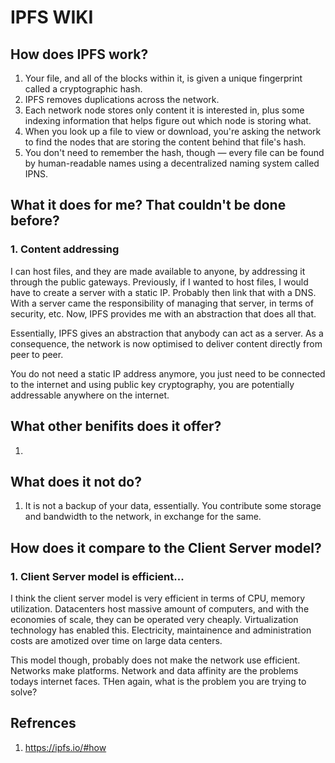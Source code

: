 # IPFS WIKI

## How does IPFS work?

1. Your file, and all of the blocks within it, is given a unique fingerprint called a cryptographic hash. 
2. IPFS removes duplications across the network. 
3. Each network node stores only content it is interested in, plus some indexing information that helps figure out which node is storing what. 
4. When you look up a file to view or download, you're asking the network to find the nodes that are storing the content behind that file's hash. 
5. You don't need to remember the hash, though — every file can be found by human-readable names using a decentralized naming system called IPNS.


## What it does for me? That couldn't be done before?

### 1. Content addressing

I can host files, and they are made available to anyone, by addressing it through the public gateways. Previously, if I wanted to host files, I would have to create a server with a static IP. Probably then link that with a DNS. With a server came the responsibility of managing that server, in terms of security, etc. Now, IPFS provides me with an abstraction that does all that.

Essentially, IPFS gives an abstraction that anybody can act as a server. As a consequence, the network is now optimised to deliver content directly from peer to peer. 

You do not need a static IP address anymore, you just need to be connected to the internet and using public key cryptography, you are potentially addressable anywhere on the internet.



## What other benifits does it offer?

1) 


## What does it not do?

1. It is not a backup of your data, essentially. You contribute some storage and bandwidth to the network, in exchange for the same.


## How does it compare to the Client Server model?

### 1. Client Server model is efficient...

I think the client server model is very efficient in terms of CPU, memory utilization. Datacenters host massive amount of computers, and with the economies of scale, they can be operated very cheaply. Virtualization technology has enabled this. Electricity, maintainence and administration costs are amotized over time on large data centers.

This model though, probably does not make the network use efficient. Networks make platforms. Network and data affinity are the problems todays internet faces. THen again, what is the problem you are trying to solve?





## Refrences
1. https://ipfs.io/#how
